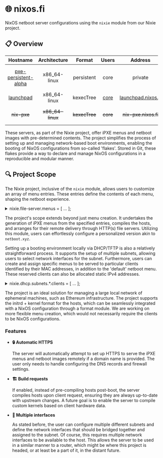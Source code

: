 
# 🌐 nixos.fi

NixOS netboot server configurations using the `nixie` module from our Nixie project.

## 📋 Overview

| Hostname | Architecture | Format       | Users | Address | Details |
| :---:     |  :---:         | :---:          | :---:   | :---: | :--- |
| [pxe-persistent-alpha](https://github.com/ponkila/homestaking-infra/tree/jesse/pxe-server/nixosConfigurations/pxe-persistent-alpha/default.nix) | x86_64-linux | persistent | core | private | + cache and remote builder |
| [launchpad](./nixosConfigurations/launchpad/default.nix) | x86_64-linux | kexecTree | [core](./nixosConfigurations/core.nix) | [launchpad.nixos.fi](http://launchpad.nixos.fi/unknown) | Hetzner VPS |
| ~~nix-pxe~~ | ~~x86_64-linux~~ | ~~kexecTree~~ | ~~core~~ | ~~nix-pxe.nixos.fi~~ | Public Instance (**TODO**) |

These servers, as part of the Nixie project, offer iPXE menus and netboot images with pre-determined contents. The project simplifies the process of setting up and managing network-based boot environments, enabling the booting of NixOS configurations from so-called 'flakes'. Stored in Git, these flakes provide a way to declare and manage NixOS configurations in a reproducible and modular manner.

## 🔍 Project Scope

The Nixie project, inclusive of the `nixie` module, allows users to customize an array of menu entries. These entries define the contents of each menu, shaping the netboot experience.

<details>

<summary> nixie.file-server.menus = [ ... ]; </summary>
  &nbsp;

  ```nix
  [
    {
      name = "tupakkatapa-lan";
      flakeUrl = "github:tupakkatapa/nix-config";
      hosts = ["bandit" "valdof"];
      buildRequests = true;
      timeout = 10;
    }
    {
      name = "jhvst-laptop";
      flakeUrl = "github:jhvst/nix-config";
      hosts = ["starlabs"];
      timeout = 5;
    }
  ];
  ```

</details>

The project's scope extends beyond just menu creation. It undertakes the generation of iPXE menus from the specified entries, compiles the hosts, and arranges for their remote delivery through HTTP(s) file servers. Utilizing this module, users can effortlessly configure a personalized version akin to `netboot.xyz`.

Setting up a booting environment locally via DHCP/TFTP is also a relatively straightforward process. It supports the setup of multiple subnets, allowing users to select network interfaces for the subnet. Furthermore, users can create and assign specific menus to be served to particular clients identified by their MAC addresses, in addition to the 'default' netboot menu. These reserved clients can also be allocated static IPv4 addresses.

<details>

<summary> nixie.dhcp.subnets.*.clients = [ ... ]; </summary>
  &nbsp;

  ```nix
  [
    {
      menu = "tupakkatapa-lan";
      mac = "b1:a0:42:64:aa:5c";
    }
    {
      menu = "jhvst-laptop";
      mac = "a3:f4:e9:a6:c0:3f";
      address = "192.168.1.127";
    }
  ];
  ```

</details>

The project is an ideal solution for managing a large local network of ephemeral machines, such as Ethereum infrastructure. The project supports the initrd + kernel format for the hosts, which can be seamlessly integrated with a NixOS configuration through a format module. We are working on more flexible menu creation, which would not necessarily require the clients to be NixOS configurations.

### Features

- **🔒 Automatic HTTPS**

  The server will automatically attempt to set up HTTPS to serve the iPXE menus and netboot images remotely if a domain name is provided. The user only needs to handle configuring the DNS records and firewall settings.

- **🏗️ Build requests**

  If enabled, instead of pre-compiling hosts post-boot, the server compiles hosts upon client request, ensuring they are always up-to-date with upstream changes. A future goal is to enable the server to compile custom kernels based on client hardware data.

- **🔀 Multiple interfaces**

  As stated before, the user can configure multiple different subnets and define the network interfaces that should be bridged together and assigned to the subnet. Of course, this requires multiple network interfaces to be available to the host. This allows the server to be used in a similar manner to a router, which might be where this project is headed, or at least be a part of it, in the distant future.

